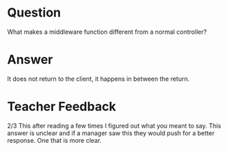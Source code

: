 # Question

What makes a middleware function different from a normal controller?

# Answer
It does not return to the client, it happens in between the return.

# Teacher Feedback

2/3
This after reading a few times I figured out what you meant to say. This answer is unclear and if a manager saw this they would push for a better response. One that is more clear.